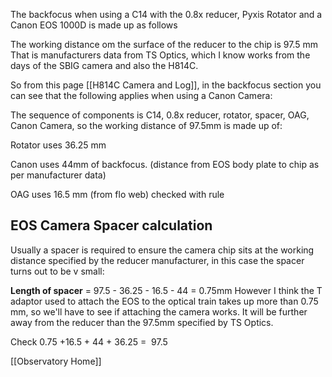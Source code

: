 
The backfocus when using a C14 with the 0.8x reducer, Pyxis Rotator and a Canon EOS 1000D
is made up as follows

The working distance om the surface of the reducer to the chip is 97.5 mm That is manufacturers data from TS Optics, which I know works from the days of the SBIG camera and also the H814C.

So from this page  [[H814C Camera and Log]], in the backfocus section you can see that the following applies when using a Canon Camera:

The sequence of components is C14, 0.8x reducer, rotator, spacer, OAG, Canon Camera, so the working distance of 97.5mm is made up of:

Rotator uses 36.25 mm

Canon uses 44mm of backfocus. (distance from EOS body plate to chip as per manufacturer data)

OAG uses 16.5 mm (from flo web) checked with rule

## EOS Camera Spacer calculation 

Usually a spacer is required to ensure the camera chip sits at the working distance specified by the reducer manufacturer, in this case the spacer turns out to be v small:

**Length of spacer** = 97.5 - 36.25 - 16.5 - 44 = 0.75mm
However I think the T adaptor used to attach the EOS to the optical train takes up more than 0.75 mm, so we'll have to see if attaching the camera works. It will be further away from the reducer than the 97.5mm specified by TS Optics.

Check 0.75 +16.5 + 44 + 36.25 =  97.5 



[[Observatory Home]]
